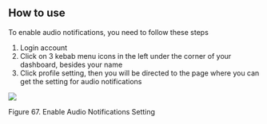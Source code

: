 ## How to use

To enable audio notifications, you need to follow these steps

1.  Login account
2.  Click on 3 kebab menu icons in the left under the corner of your dashboard, besides your name
3.  Click profile setting, then you will be directed to the page where you can get the setting for audio notifications

![](https://lh5.googleusercontent.com/lJsb4ExBktrI94k_7rIcEXRG5yhrW7vhSk_-pbMFq8wBFj3RCgra2a3oU7PzfUA-4sa301wo7m_dyAdT6uwg-2tancl_oILvEDzOP3fyZcfC6svyP7CKNLW5LvhBBkVmXpHLbkYt)

Figure 67. Enable Audio Notifications Setting
